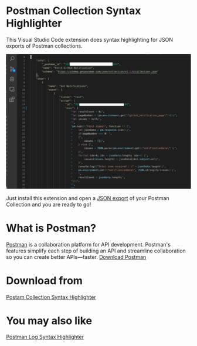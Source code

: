# Postman Collection Syntax Highlighter
This Visual Studio Code extension does syntax highlighting for JSON exports of Postman collections.

![Demo](https://github.com/xk0der/vscode-postman-collection-syntax/blob/master/demo.png?raw=true)

Just install this extension and open a [JSON export](https://learning.getpostman.com/docs/postman/collections/data_formats/#exporting-postman-data?xk0der) of your Postman Collection and you are ready to go!

# What is Postman?
[Postman](https://www.getpostman.com/#xk0der) is a collaboration platform for API development. Postman's features simplify each step of building an API and streamline collaboration so you can create better APIs—faster.
[Download Postman](https://www.getpostman.com/downloads/#xk0der)

# Download from
[Postam Collection Syntax Highlighter](https://marketplace.visualstudio.com/items?itemName=xk0der.vsc-postman-collection-syntax)

# You may also like
[Postman Log Syntax Highlighter](https://marketplace.visualstudio.com/items?itemName=xk0der.vsc-postman-logs-syntax)
